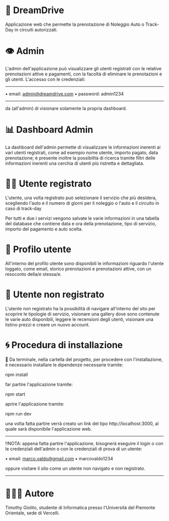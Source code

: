 # 🏁 DreamDrive 

Applicazione web che permette la prenotazione di Noleggio Auto o Track-Day in circuiti autorizzati.

# 👁 Admin

L'admin dell'applicazione può visualizzare gli utenti registrati con le relative prenotazioni attive e pagamenti, con la facoltà di eliminare le prenotazioni e gli utenti. 
L'accesso con le credenziali: 
_______________________________________________________

• email: admin@dreamdrive.com
• password: admin1234

_______________________________________________________

da (all'admin) di visionare solamente la propria dashboard. 

# 📊 Dashboard Admin

La dashboard dell'admin permette di visualizzare le informazioni inerenti ai vari utenti registrati, come ad esempio nome utente, importo pagato, data prenotazione; è presente inoltre la possibilità di ricerca tramite filtri delle informazioni inerenti una cerchia di utenti più ristretta e dettagliata.

# 👨‍💻 Utente registrato 

L'utente, una volta registrato può selezionare il servizio che più desidera, scegliendo l'auto e il numero di giorni per il noleggio o l'auto e il circuito in caso di track-day 

Per tutti e due i servizi vengono salvate le varie informazioni in una tabella del database che contiene data e ora della prenotazione, tipo di servizio, importo del pagamento e auto scelta.

# 🪪 Profilo utente

All'interno del profilo utente sono disponibili le informazioni riguardo l'utente loggato, come email, storico prenotazioni e prenotazioni attive, con un resoconto della/e stessa/e.

# 👤 Utente non registrato 

L'utente non registrato ha la possibilità di navigare all'interno del sito per scoprire le tipologie di servizio, visionare una gallery dove sono contenute le varie auto disponibili, leggere le recensioni degli utenti, visionare una listino prezzi e creare un nuovo account.

# 🌀 Procedura di installazione

📁 Da terminale, nella cartella del progetto, per procedere con l'installazione, è necessario installare le dipendenze necessarie tramite:

npm install

far partire l'applicazione tramite:

npm start

aprire l'applicazione tramite:

npm run dev

una volta fatta partire verrà creato un link del tipo http://localhost:3000, al quale sarà disponibile l'applicazione web.

_______________________________________________________

‼️NOTA: appena fatta partire l'applicazione, bisognerà eseguire il login o con le credenziali dell'admin o con le credenziali di prova di un utente:

• email: marco.valdo@gmail.com
• marcovaldo1234

oppure visitare il sito come un utente non navigato e non registrato.
_______________________________________________________

# 🙋🏻‍♂️ Autore

Timothy Giolito, studente di Informatica presso l'Università del Piemonte Orientale, sede di Vercelli.
